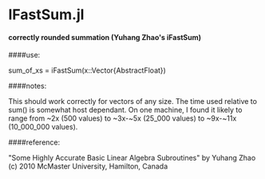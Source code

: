 # IFastSum.jl
#### correctly rounded summation (Yuhang Zhao's iFastSum)

####use:  

sum_of_xs = iFastSum(x::Vector{AbstractFloat})

####notes:

This should work correctly for vectors of any size.  The time used relative to sum() is somewhat host dependant.  On one machine, I found it likely to range from ~2x (500 values) to ~3x-~5x (25_000 values) to ~9x-~11x (10_000_000 values).

####reference:

"Some Highly Accurate Basic Linear Algebra Subroutines"
by Yuhang Zhao (c) 2010
McMaster University, Hamilton, Canada
